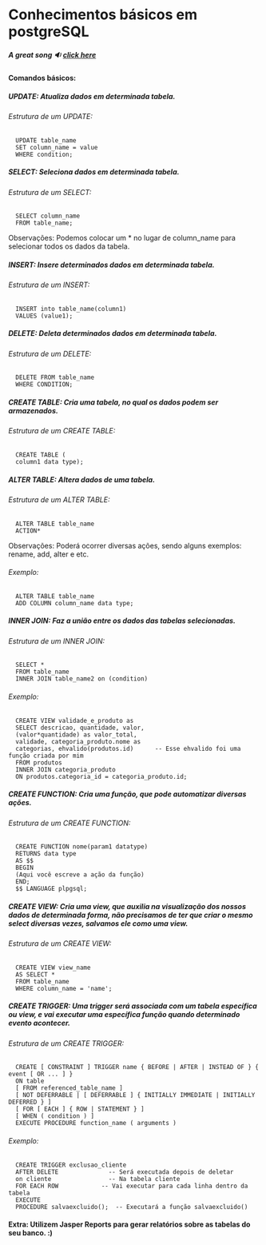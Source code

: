 # Conhecimentos básicos em postgreSQL

##### A great song :sound: [click here](https://www.youtube.com/watch?v=KVjBCT2Lc94)

#### Comandos básicos: 

##### UPDATE: Atualiza dados em determinada tabela.
###### Estrutura de um UPDATE:
      UPDATE table_name 
      SET column_name = value
      WHERE condition;
      
##### SELECT: Seleciona dados em determinada tabela.
###### Estrutura de um SELECT:
      SELECT column_name 
      FROM table_name;

Observações: Podemos colocar um * no lugar de column_name
para selecionar todos os dados da tabela.

##### INSERT: Insere determinados dados em determinada tabela.
###### Estrutura de um INSERT:
      INSERT into table_name(column1) 
      VALUES (value1);
 

##### DELETE: Deleta determinados dados em determinada tabela.
###### Estrutura de um DELETE:
      DELETE FROM table_name 
      WHERE CONDITION;
    
##### CREATE TABLE: Cria uma tabela, no qual os dados podem ser armazenados.
###### Estrutura de um CREATE TABLE:
      CREATE TABLE (
      column1 data type);
      
##### ALTER TABLE: Altera dados de uma tabela.
###### Estrutura de um ALTER TABLE:
      ALTER TABLE table_name
      ACTION* 
      
Observações: Poderá ocorrer diversas ações, sendo alguns exemplos: rename, add, alter e etc.

###### Exemplo:
      ALTER TABLE table_name
      ADD COLUMN column_name data type;
      
##### INNER JOIN: Faz a união entre os dados das tabelas selecionadas.
###### Estrutura de um INNER JOIN:
      SELECT * 
      FROM table_name
      INNER JOIN table_name2 on (condition)

###### Exemplo:
      CREATE VIEW validade_e_produto as
      SELECT descricao, quantidade, valor,
      (valor*quantidade) as valor_total, 
      validade, categoria_produto.nome as
      categorias, ehvalido(produtos.id)      -- Esse ehvalido foi uma função criada por mim
      FROM produtos 
      INNER JOIN categoria_produto 
      ON produtos.categoria_id = categoria_produto.id;
      
      
##### CREATE FUNCTION: Cria uma função, que pode automatizar diversas ações.
###### Estrutura de um CREATE FUNCTION:
      CREATE FUNCTION nome(param1 datatype)
      RETURNS data type
      AS $$
      BEGIN
      (Aqui você escreve a ação da função)
      END;
      $$ LANGUAGE plpgsql;
      
##### CREATE VIEW: Cria uma view, que auxilia na visualização dos nossos dados de determinada forma, não precisamos de ter que criar o mesmo select diversas vezes, salvamos ele como uma view.
###### Estrutura de um CREATE VIEW:
      CREATE VIEW view_name
      AS SELECT *
      FROM table_name
      WHERE column_name = 'name';
      
##### CREATE TRIGGER: Uma trigger será associada com um tabela específica ou view, e vai executar uma específica função quando determinado evento acontecer.
###### Estrutura de um CREATE TRIGGER:
      CREATE [ CONSTRAINT ] TRIGGER name { BEFORE | AFTER | INSTEAD OF } { event [ OR ... ] }
      ON table
      [ FROM referenced_table_name ]
      [ NOT DEFERRABLE | [ DEFERRABLE ] { INITIALLY IMMEDIATE | INITIALLY DEFERRED } ]
      [ FOR [ EACH ] { ROW | STATEMENT } ]
      [ WHEN ( condition ) ]
      EXECUTE PROCEDURE function_name ( arguments )
      
###### Exemplo:
      CREATE TRIGGER exclusao_cliente
      AFTER DELETE    		    -- Será executada depois de deletar
      on cliente      		    -- Na tabela cliente             
      FOR EACH ROW	          -- Vai executar para cada linha dentro da tabela
      EXECUTE 
      PROCEDURE salvaexcluido();  -- Executará a função salvaexcluido()
      
      
      
#### Extra: Utilizem Jasper Reports para gerar relatórios sobre as tabelas do seu banco. :) 
